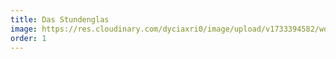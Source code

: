 ```yaml
---
title: Das Stundenglas
image: https://res.cloudinary.com/dyciaxri0/image/upload/v1733394582/words-falling/test_files/works/Heinemann_Das_Stundenglas_2023_874x665mm_web_kt8co6.jpg
order: 1
---
```

